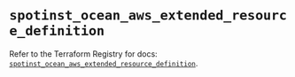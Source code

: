 # `spotinst_ocean_aws_extended_resource_definition`

Refer to the Terraform Registry for docs: [`spotinst_ocean_aws_extended_resource_definition`](https://registry.terraform.io/providers/spotinst/spotinst/1.227.0/docs/resources/ocean_aws_extended_resource_definition).
